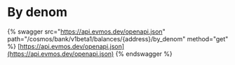 # By denom

{% swagger src="https://api.evmos.dev/openapi.json" path="/cosmos/bank/v1beta1/balances/{address}/by_denom" method="get" %}
[https://api.evmos.dev/openapi.json](https://api.evmos.dev/openapi.json)
{% endswagger %}
